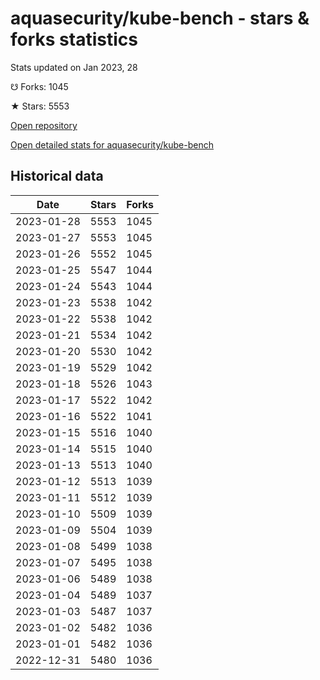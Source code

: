 # aquasecurity/kube-bench - stars & forks statistics

Stats updated on Jan 2023, 28

☋ Forks: 1045

★ Stars: 5553

[Open repository](https://github.com/aquasecurity/kube-bench)

[Open detailed stats for aquasecurity/kube-bench](https://reviewgithub.com/rep/aquasecurity/kube-bench)

## Historical data
| Date | Stars | Forks |
|------|-------|-------|
| 2023-01-28 | 5553 | 1045 | 
| 2023-01-27 | 5553 | 1045 | 
| 2023-01-26 | 5552 | 1045 | 
| 2023-01-25 | 5547 | 1044 | 
| 2023-01-24 | 5543 | 1044 | 
| 2023-01-23 | 5538 | 1042 | 
| 2023-01-22 | 5538 | 1042 | 
| 2023-01-21 | 5534 | 1042 | 
| 2023-01-20 | 5530 | 1042 | 
| 2023-01-19 | 5529 | 1042 | 
| 2023-01-18 | 5526 | 1043 | 
| 2023-01-17 | 5522 | 1042 | 
| 2023-01-16 | 5522 | 1041 | 
| 2023-01-15 | 5516 | 1040 | 
| 2023-01-14 | 5515 | 1040 | 
| 2023-01-13 | 5513 | 1040 | 
| 2023-01-12 | 5513 | 1039 | 
| 2023-01-11 | 5512 | 1039 | 
| 2023-01-10 | 5509 | 1039 | 
| 2023-01-09 | 5504 | 1039 | 
| 2023-01-08 | 5499 | 1038 | 
| 2023-01-07 | 5495 | 1038 | 
| 2023-01-06 | 5489 | 1038 | 
| 2023-01-04 | 5489 | 1037 | 
| 2023-01-03 | 5487 | 1037 | 
| 2023-01-02 | 5482 | 1036 | 
| 2023-01-01 | 5482 | 1036 | 
| 2022-12-31 | 5480 | 1036 | 

